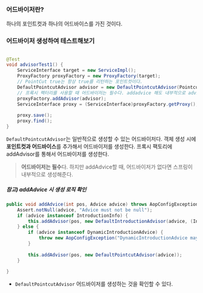 ### 어드바이저란?
하나의 포인트컷과 하나의 어드바이스를 가진 것이다.

### 어드바이저 생성하여 테스트해보기

```java

@Test  
void advisorTest1() {  
    ServiceInterface target = new ServiceImpl();  
    ProxyFactory proxyFactory = new ProxyFactory(target);  
    // PointCut true는 항상 true를 리턴하는 포인트컷이다.  
    DefaultPointcutAdvisor advisor = new DefaultPointcutAdvisor(Pointcut.TRUE, new TimeAdvice());  
    // 프록시 팩터리를 사용할 때 어드바이저는 필수다. addadvice 해도 내부적으로 advisor를 생성해준다.  
    proxyFactory.addAdvisor(advisor);  
    ServiceInterface proxy = (ServiceInterface)proxyFactory.getProxy();  
  
    proxy.save();  
    proxy.find();  
}
```
`DefaultPointcutAdvisor`는 일반적으로 생성할 수 있는 어드바이저다.
객체 생성 시에 **포인트컷과 어드바이스**를 추가해서 어드바이저를 생성한다.
프록시 팩토리에 addAdvisor를 통해서 어드바이저를 생성한다.

> **어드바이저는 필수**다. 하지만 addAdvice할 때, 어드바이저가 없다면 스프링이 내부적으로 생성해준다.

##### 참고) addAdvice 시 생성 로직 확인

```java
public void addAdvice(int pos, Advice advice) throws AopConfigException {  
    Assert.notNull(advice, "Advice must not be null");  
    if (advice instanceof IntroductionInfo) {  
        this.addAdvisor(pos, new DefaultIntroductionAdvisor(advice, (IntroductionInfo)advice));  
    } else {  
        if (advice instanceof DynamicIntroductionAdvice) {  
            throw new AopConfigException("DynamicIntroductionAdvice may only be added as part of IntroductionAdvisor");  
        }  
		
        this.addAdvisor(pos, new DefaultPointcutAdvisor(advice));  
    }  
  
}
```
- `DefaultPointcutAdvisor` 어드바이저를 생성하는 것을 확인할 수 있다.